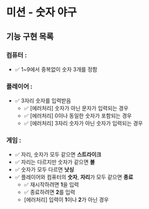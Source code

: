 # 미션 - 숫자 야구
##   기능 구현 목록

### 컴퓨터 :
- ✅ 1~9에서 중복없이 숫자 3개를 정함

### 플레이어 :
  - ✅ 3자리 숫자를 입력받음
    - ✅ [에러처리] 숫자가 아닌 문자가 입력되는 경우
    - ✅ [에러처리] 0이나 동일한 숫자가 포함되는 경우
    - ✅ [에러처리] 3자리 숫자가 아닌 숫자가 입력되는 경우

### 게임  :

  - ✅ 자리, 숫자가 모두 같으면 **스트라이크**
  - ✅ 자리는 다르지만 숫자가 같으면 **볼**
  - ✅ 숫자가 모두 다르면 **낫싱**
  - ✅ 플레이어와 컴퓨터의 **숫자**, **자리**가 모두 같으면 **종료**
    - ✅ 재시작하려면 **1**을 입력
    - ✅ 종료하려면 **2**를 입력
    - [에러처리] 입력이 **1**이나 **2**가 아닌 경우
